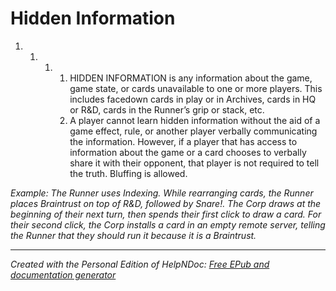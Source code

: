 # Hidden Information

1. &nbsp;
   1. &nbsp;
      1. &nbsp;
         1. HIDDEN INFORMATION is any information about the game, game state, or cards unavailable to one or more players. This includes facedown cards in play or in Archives, cards in HQ or R\&D, cards in the Runner’s grip or stack, etc.
         1. A player cannot learn hidden information without the aid of a game effect, rule, or another player verbally communicating the information. However, if a player that has access to information about the game or a card chooses to verbally share it with their opponent, that player is not required to tell the truth. Bluffing is allowed.

*Example: The Runner uses Indexing. While rearranging cards, the Runner places Braintrust on top of R\&D, followed by Snare\!. The Corp draws at the beginning of their next turn, then spends their first click to draw a card. For their second click, the Corp installs a card in an empty remote server, telling the Runner that they should run it because it is a Braintrust.*

***
_Created with the Personal Edition of HelpNDoc: [Free EPub and documentation generator](<https://www.helpndoc.com>)_
